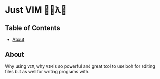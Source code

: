 # Just VIM 👨‍💻ƛ🎸

## Table of Contents

- [About](#about)

## About <a name = "about"></a>

Why using `VIM`, why `VIM` is so powerful and great tool to use boh for editing files but as well for writing programs with.

